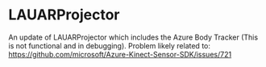 # LAUARProjector
An update of LAUARProjector which includes the Azure Body Tracker (This is not functional and in debugging). Problem likely related to: https://github.com/microsoft/Azure-Kinect-Sensor-SDK/issues/721
